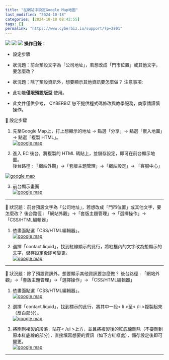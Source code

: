 ```yaml
---
title: "在網站中設定Google Map地圖"
last_modified: "2024-10-18"
categories: [2024-10-18 08:42:55]
tags: []
permalink: "https://www.cyberbiz.io/support/?p=2801"
---
```


![](https://www.cyberbiz.io/support/wp-content/uploads/適用站別.png)
[![](https://www.cyberbiz.io/support/wp-content/uploads/台灣站.png)](https://www.cyberbiz.io/support/?page_id=2490)
[![](https://www.cyberbiz.io/support/wp-content/uploads/北美站.png)](https://www.cyberbiz.io/support/?page_id=32080)
**操作目錄：**

* 設定步驟
* 狀況題：前台預設文字為「公司地址」，若想改成「門市位置」或其他文字，要怎麼改？
* 狀況題：除了預設資訊外，想要顯示其他資訊要怎麼做？
注意事項:  

* 此功能**僅限預設版型** 使用。
* 此文件僅供參考， CYBERBIZ 恕不提供程式碼修改與教學服務，商家請謹慎操作。

📌 設定步驟

1. 先至Google Map上，打上想顯示的地址 → 點選「分享」→ 點選「嵌入地圖」→ 點選「複製 HTML」。  
[![google map](https://www.cyberbiz.io/support/wp-content/uploads/2019/04/MAP2.png)](https://www.cyberbiz.io/support/wp-content/uploads/2019/04/MAP2.png)

2. 進入 EC 後台，將複製的 HTML 碼貼上，並儲存設定，即可在前台顯示地圖。  
後台路徑 : 「網站外觀」→「套版主題管理」→「網站設定」→ 「客服中心」  

[![google map](https://www.cyberbiz.io/support/wp-content/uploads/MAP11.png)](https://www.cyberbiz.io/support/wp-content/uploads/MAP11.png)  

3. 前台顯示畫面  
[![google map](https://www.cyberbiz.io/support/wp-content/uploads/2019/04/MAP1.png)](https://www.cyberbiz.io/support/wp-content/uploads/2019/04/MAP1.png)

* * *


📌 狀況題：前台預設文字為「公司地址」，若想改成「門市位置」或其他文字，要怎麼改？ 後台路徑 : 「網站外觀」→「套版主題管理」→「選擇操作」→
「CSS/HTML編輯器」  


1. 依畫面點選「CSS/HTML編輯器」。  
[![google map](https://www.cyberbiz.io/support/wp-content/uploads/MAP12.png)](https://www.cyberbiz.io/support/wp-content/uploads/MAP12.png)  

2. 選擇「contact.liquid」，找到紅線顯示的此行，將紅框內的文字改為想顯示的文字，儲存設定後即可變更。  
[![google map](https://www.cyberbiz.io/support/wp-content/uploads/MAP4.png)](https://www.cyberbiz.io/support/wp-content/uploads/MAP4.png)  

* * *


📌 狀況題：除了預設資訊外，想要顯示其他資訊要怎麼做？ 後台路徑 : 「網站外觀」→「套版主題管理」→「選擇操作」→ 「CSS/HTML編輯器」  


1. 依畫面點選「CSS/HTML編輯器」。  
[![google map](https://www.cyberbiz.io/support/wp-content/uploads/MAP12.png)](https://www.cyberbiz.io/support/wp-content/uploads/MAP12.png)  

2. 選擇「contact.liquid」，找到標示的此行，將其中一段< li >至< /li >複製起來（反白部分）。  
[![google map](https://www.cyberbiz.io/support/wp-content/uploads/MAP6.png)](https://www.cyberbiz.io/support/wp-content/uploads/MAP6.png)  

3. 將剛剛複製的段落，貼在< /ul >上方，並且將複製後的紅底線刪除（不要刪到原本紅底線的部分），直接填寫想要的資訊（如下方紅框處），儲存設定後即可變更。  
[![google map](https://www.cyberbiz.io/support/wp-content/uploads/MAP7.png)](https://www.cyberbiz.io/support/wp-content/uploads/MAP7.png)  

* * *



